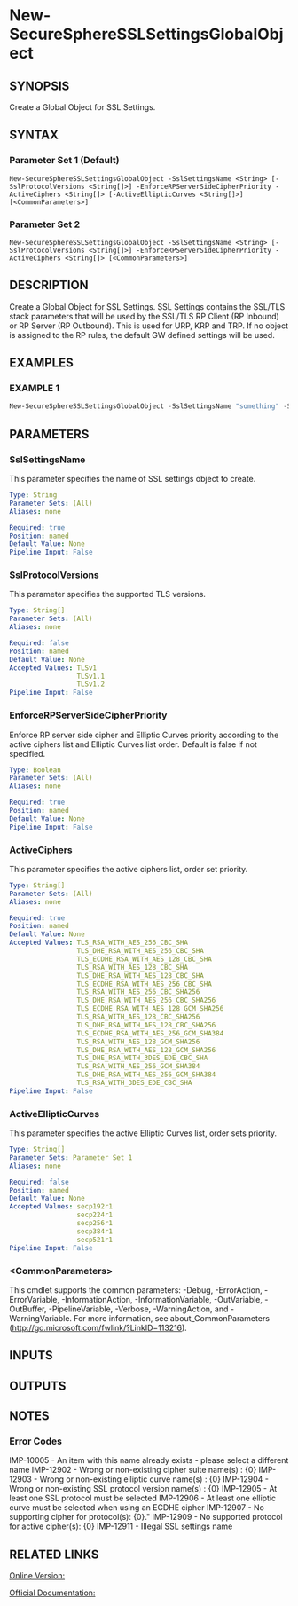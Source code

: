 ﻿# New-SecureSphereSSLSettingsGlobalObject

## SYNOPSIS
Create a Global Object for SSL Settings.

## SYNTAX

### Parameter Set 1 (Default)
```
New-SecureSphereSSLSettingsGlobalObject -SslSettingsName <String> [-SslProtocolVersions <String[]>] -EnforceRPServerSideCipherPriority -ActiveCiphers <String[]> [-ActiveEllipticCurves <String[]>] [<CommonParameters>]
```

### Parameter Set 2
```
New-SecureSphereSSLSettingsGlobalObject -SslSettingsName <String> [-SslProtocolVersions <String[]>] -EnforceRPServerSideCipherPriority -ActiveCiphers <String[]> [<CommonParameters>]
```

## DESCRIPTION
Create a Global Object for SSL Settings. SSL Settings contains the SSL/TLS stack parameters that will be used by the SSL/TLS RP Client (RP Inbound) or RP Server (RP Outbound). This is used for URP, KRP and TRP. If no object is assigned to the RP rules, the default GW defined settings will be used.

## EXAMPLES

### EXAMPLE 1

```powershell
New-SecureSphereSSLSettingsGlobalObject -SslSettingsName "something" -SslProtocolVersions "TLSv1.2", "TLSv1.1" -EnforceRPServerSideCipherPriority $true -ActiveCiphers "TLS_RSA_WITH_AES_256_CBC_SHA", "TLS_RSA_WITH_AES_256_GCM_SHA384", "TLS_ECDHE_RSA_WITH_AES_256_GCM_SHA384" -ActiveEllipticCurves "secp256r1", "secp521r1"
```

## PARAMETERS

### SslSettingsName
This parameter specifies the name of SSL settings object to create.

```yaml
Type: String
Parameter Sets: (All)
Aliases: none

Required: true
Position: named
Default Value: None
Pipeline Input: False
```

### SslProtocolVersions
This parameter specifies the supported TLS versions.

```yaml
Type: String[]
Parameter Sets: (All)
Aliases: none

Required: false
Position: named
Default Value: None
Accepted Values: TLSv1
                 TLSv1.1
                 TLSv1.2
Pipeline Input: False
```

### EnforceRPServerSideCipherPriority
Enforce RP server side cipher and Elliptic Curves priority according to the active ciphers list and Elliptic Curves list order. Default is false if not specified.

```yaml
Type: Boolean
Parameter Sets: (All)
Aliases: none

Required: true
Position: named
Default Value: None
Pipeline Input: False
```

### ActiveCiphers
This parameter specifies the active ciphers list, order set priority.

```yaml
Type: String[]
Parameter Sets: (All)
Aliases: none

Required: true
Position: named
Default Value: None
Accepted Values: TLS_RSA_WITH_AES_256_CBC_SHA
                 TLS_DHE_RSA_WITH_AES_256_CBC_SHA
                 TLS_ECDHE_RSA_WITH_AES_128_CBC_SHA
                 TLS_RSA_WITH_AES_128_CBC_SHA
                 TLS_DHE_RSA_WITH_AES_128_CBC_SHA
                 TLS_ECDHE_RSA_WITH_AES_256_CBC_SHA
                 TLS_RSA_WITH_AES_256_CBC_SHA256
                 TLS_DHE_RSA_WITH_AES_256_CBC_SHA256
                 TLS_ECDHE_RSA_WITH_AES_128_GCM_SHA256
                 TLS_RSA_WITH_AES_128_CBC_SHA256
                 TLS_DHE_RSA_WITH_AES_128_CBC_SHA256
                 TLS_ECDHE_RSA_WITH_AES_256_GCM_SHA384
                 TLS_RSA_WITH_AES_128_GCM_SHA256
                 TLS_DHE_RSA_WITH_AES_128_GCM_SHA256
                 TLS_DHE_RSA_WITH_3DES_EDE_CBC_SHA
                 TLS_RSA_WITH_AES_256_GCM_SHA384
                 TLS_DHE_RSA_WITH_AES_256_GCM_SHA384
                 TLS_RSA_WITH_3DES_EDE_CBC_SHA
Pipeline Input: False
```

### ActiveEllipticCurves
This parameter specifies the active Elliptic Curves list, order sets priority.

```yaml
Type: String[]
Parameter Sets: Parameter Set 1
Aliases: none

Required: false
Position: named
Default Value: None
Accepted Values: secp192r1
                 secp224r1
                 secp256r1
                 secp384r1
                 secp521r1
Pipeline Input: False
```

### \<CommonParameters\>
This cmdlet supports the common parameters: -Debug, -ErrorAction, -ErrorVariable, -InformationAction, -InformationVariable, -OutVariable, -OutBuffer, -PipelineVariable, -Verbose, -WarningAction, and -WarningVariable. For more information, see about_CommonParameters (http://go.microsoft.com/fwlink/?LinkID=113216).

## INPUTS

## OUTPUTS

## NOTES

### Error Codes
IMP-10005 - An item with this name already exists - please select a different name
IMP-12902 - Wrong or non-existing cipher suite name(s) : {0}
IMP-12903 - Wrong or non-existing elliptic curve name(s) : {0}
IMP-12904 - Wrong or non-existing SSL protocol version name(s) : {0}
IMP-12905 - At least one SSL protocol must be selected
IMP-12906 - At least one elliptic curve must be selected when using an ECDHE cipher
IMP-12907 - No supporting cipher for protocol(s): {0}."
IMP-12909 - No supported protocol for active cipher(s): {0}
IMP-12911 - Illegal SSL settings name

## RELATED LINKS

[Online Version:](https://github.com/akshinmustafayev/SecureSpherePS/tree/master/Documentation)

[Official Documentation:](https://docs.imperva.com/bundle/v13.6-api-reference-guide/page/66830.htm)



